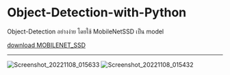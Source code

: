 # Object-Detection-with-Python

Object-Detection อย่างง่าย โดยใช้ MobileNetSSD เป็น model

[download MOBILENET_SSD](https://drive.google.com/drive/folders/1FwnNkShg3OyrLoPyUwZ-JskirW6NHbLf)

________________________________________________________________________________________
![Screenshot_20221108_015633](https://user-images.githubusercontent.com/96933734/200498222-3866616f-6896-4c03-ba0a-372760298161.png)
![Screenshot_20221108_015432](https://user-images.githubusercontent.com/96933734/200498227-6302eede-56c9-4640-96cd-81ed87513253.png)
